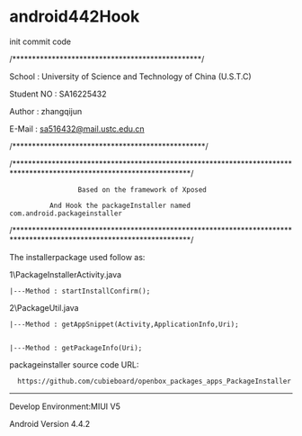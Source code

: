 # android442Hook
init commit code

/************************************************/


School : University of Science and  Technology of China (U.S.T.C)


Student NO : SA16225432


Author : zhangqijun


E-Mail : sa516432@mail.ustc.edu.cn


/*************************************************/



/*********************************************************************************************************************/



                     Based on the framework of Xposed
     
              And Hook the packageInstaller named com.android.packageinstaller


/*********************************************************************************************************************/ 


The installerpackage used follow as:


1\PackageInstallerActivity.java


    |---Method : startInstallConfirm();


2\PackageUtil.java


    |---Method : getAppSnippet(Activity,ApplicationInfo,Uri);


    |---Method : getPackageInfo(Uri);
    
packageinstaller source code URL:


      https://github.com/cubieboard/openbox_packages_apps_PackageInstaller


-------------------------------------------------------------------------------------------------------


Develop Environment:MIUI V5



Android Version  4.4.2
